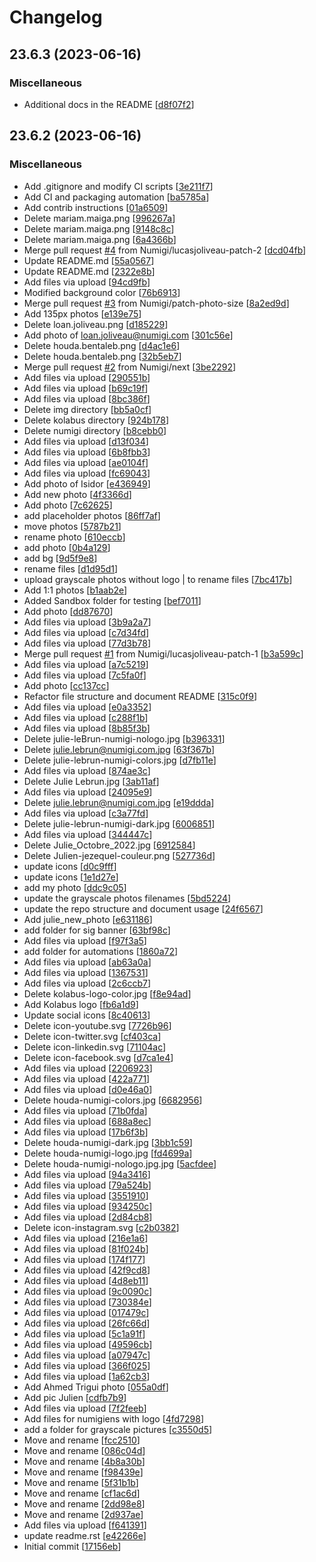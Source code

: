 # Changelog

<a name="23.6.3"></a>
## 23.6.3 (2023-06-16)

### Miscellaneous

-  Additional docs in the README [[d8f07f2](https://github.com/numigi/lucina/commit/d8f07f20e281ebd6787f07dc2877dda24aaa9234)]


<a name="23.6.2"></a>
## 23.6.2 (2023-06-16)

### Miscellaneous

-  Add .gitignore and modify CI scripts [[3e211f7](https://github.com/Numigi/lucina/commit/3e211f780019be066a5a092a7c47e4f6847c885d)]
-  Add CI and packaging automation [[ba5785a](https://github.com/Numigi/lucina/commit/ba5785a7e1694cf0cc85726c5dc5ed342aef9266)]
-  Add contrib instructions [[01a6509](https://github.com/Numigi/lucina/commit/01a65097820cdf44236913c4de93628aaec7bb64)]
-  Delete mariam.maiga.png [[996267a](https://github.com/Numigi/lucina/commit/996267a3acff124dd37a7f3da5314af94cef4038)]
-  Delete mariam.maiga.png [[9148c8c](https://github.com/Numigi/lucina/commit/9148c8c6d95efe4fa58aa1612e89feb263e70891)]
-  Delete mariam.maiga.png [[6a4366b](https://github.com/Numigi/lucina/commit/6a4366b62d3f6f54ff2e750f40f453bd19683866)]
-  Merge pull request [#4](https://github.com/Numigi/lucina/issues/4) from Numigi/lucasjoliveau-patch-2 [[dcd04fb](https://github.com/Numigi/lucina/commit/dcd04fb4db0b765f040c69eb9bdb5a98f9d9ea12)]
-  Update README.md [[55a0567](https://github.com/Numigi/lucina/commit/55a0567a54cac0d918fd3d521948fbf8a33d8094)]
-  Update README.md [[2322e8b](https://github.com/Numigi/lucina/commit/2322e8b51414c6a9e4e617d6ddfba6b242384598)]
-  Add files via upload [[94cd9fb](https://github.com/Numigi/lucina/commit/94cd9fb07e9301631aa39cfd8f009290c67b7dfd)]
-  Modified background color [[76b6913](https://github.com/Numigi/lucina/commit/76b69135b57d255c730507bde1b5e477368b20a8)]
-  Merge pull request [#3](https://github.com/Numigi/lucina/issues/3) from Numigi/patch-photo-size [[8a2ed9d](https://github.com/Numigi/lucina/commit/8a2ed9da785eced57fd848e7aefa5b8db6ffac27)]
-  Add 135px photos [[e139e75](https://github.com/Numigi/lucina/commit/e139e7505090051bccf1258818e44d402f5a4a3a)]
-  Delete loan.joliveau.png [[d185229](https://github.com/Numigi/lucina/commit/d18522997303fc74df4f7970732a399daeaf239a)]
-  Add photo of loan.joliveau@numigi.com [[301c56e](https://github.com/Numigi/lucina/commit/301c56eab34675e4200cce470de12391c8ca06a2)]
-  Delete houda.bentaleb.png [[d4ac1e6](https://github.com/Numigi/lucina/commit/d4ac1e666b7b2de441c30bd90a928965f0394405)]
-  Delete houda.bentaleb.png [[32b5eb7](https://github.com/Numigi/lucina/commit/32b5eb77ae2da6d15459d90727b8fc27f6cfa22e)]
-  Merge pull request [#2](https://github.com/Numigi/lucina/issues/2) from Numigi/next [[3be2292](https://github.com/Numigi/lucina/commit/3be2292c3ee56ef3e339192111a9cae64cccdcc5)]
-  Add files via upload [[290551b](https://github.com/Numigi/lucina/commit/290551bfd5b309ac3292589d0c2dfe7f6737dac4)]
-  Add files via upload [[b69c19f](https://github.com/Numigi/lucina/commit/b69c19fd592e7e35c1fe99717cc0e9ba56ec2161)]
-  Add files via upload [[8bc386f](https://github.com/Numigi/lucina/commit/8bc386fe7b53df497c5d03a6b7531873c1c9af89)]
-  Delete img directory [[bb5a0cf](https://github.com/Numigi/lucina/commit/bb5a0cf229fafcbcd2f7892c952630b7eff3bc85)]
-  Delete kolabus directory [[924b178](https://github.com/Numigi/lucina/commit/924b178dd797e79b2d2e6d475a7b20c8f5151586)]
-  Delete numigi directory [[b8cebb0](https://github.com/Numigi/lucina/commit/b8cebb0f5c488b3dd39807adb28f1f807800d866)]
-  Add files via upload [[d13f034](https://github.com/Numigi/lucina/commit/d13f0348106a8aab84edbdb34c6e00b834f03309)]
-  Add files via upload [[6b8fbb3](https://github.com/Numigi/lucina/commit/6b8fbb35eff9efb8940ec47c67b3202fdc4097c2)]
-  Add files via upload [[ae0104f](https://github.com/Numigi/lucina/commit/ae0104f23e872e663ec6ff4c843d0715edab9ea3)]
-  Add files via upload [[fc69043](https://github.com/Numigi/lucina/commit/fc69043e66a6efa4ae23be3bdb06b54dc37591a5)]
-  Add photo of Isidor [[e436949](https://github.com/Numigi/lucina/commit/e436949850ff630a029b088d10676431d9c366ff)]
-  Add new photo [[4f3366d](https://github.com/Numigi/lucina/commit/4f3366d940fbbe51b6803d9735f3a7b1dba4a76f)]
-  Add photo [[7c62625](https://github.com/Numigi/lucina/commit/7c626257d59c050d720dfbaf1d94781840dca99c)]
-  add placeholder photos [[86ff7af](https://github.com/Numigi/lucina/commit/86ff7af8cbd1fccf6bba82a132a3b4ee877bfe58)]
-  move photos [[5787b21](https://github.com/Numigi/lucina/commit/5787b2139056d313f044ed0765acc6d0de691830)]
-  rename photo [[610eccb](https://github.com/Numigi/lucina/commit/610eccb686ed806249e2f2e3db25f942e6fffdd4)]
-  add photo [[0b4a129](https://github.com/Numigi/lucina/commit/0b4a1295baa0787b6ad9ff1d455d4f142cd038e6)]
-  add bg [[9d5f9e8](https://github.com/Numigi/lucina/commit/9d5f9e895964c11c31c49a6f0390c4b27e9020eb)]
-  rename files [[d1d95d1](https://github.com/Numigi/lucina/commit/d1d95d1ba5bc9da003d785e4c88b7b1e9f8e013a)]
-  upload grayscale photos without logo | to rename files [[7bc417b](https://github.com/Numigi/lucina/commit/7bc417be0f54360f1f7231eea225615dd5a328be)]
-  Add 1:1 photos [[b1aab2e](https://github.com/Numigi/lucina/commit/b1aab2e5825fc50142175d08e074fd5766813917)]
-  Added Sandbox folder for testing [[bef7011](https://github.com/Numigi/lucina/commit/bef70117da3c94bd858a3574d84a7023d77e9939)]
-  Add photo [[dd87670](https://github.com/Numigi/lucina/commit/dd87670762c28b2f70b1c2d4b73ad2f6c4e84799)]
-  Add files via upload [[3b9a2a7](https://github.com/Numigi/lucina/commit/3b9a2a791e9b8cd4f6390d5bcf8426b89de0a09d)]
-  Add files via upload [[c7d34fd](https://github.com/Numigi/lucina/commit/c7d34fd405f304d8b1ec7ae566e009c693ed8a74)]
-  Add files via upload [[77d3b78](https://github.com/Numigi/lucina/commit/77d3b784d239cc5ee87fa125f1c81087a95fc08f)]
-  Merge pull request [#1](https://github.com/Numigi/lucina/issues/1) from Numigi/lucasjoliveau-patch-1 [[b3a599c](https://github.com/Numigi/lucina/commit/b3a599ce82707e2f7e7fc71170999dfad8cea3de)]
-  Add files via upload [[a7c5219](https://github.com/Numigi/lucina/commit/a7c521985241b81907c0efb5e4213773f55d9636)]
-  Add files via upload [[7c5fa0f](https://github.com/Numigi/lucina/commit/7c5fa0f044f8e1fa2607bba565a4b8022acbfe7a)]
-  Add photo [[cc137cc](https://github.com/Numigi/lucina/commit/cc137cc0c5d3e2e289c7216c4ced6f9b4bbb1853)]
-  Refactor file structure and document README [[315c0f9](https://github.com/Numigi/lucina/commit/315c0f962ba30d65af029d3fbe75e67050a41c93)]
-  Add files via upload [[e0a3352](https://github.com/Numigi/lucina/commit/e0a3352bd61a1390d13b1a8d07d5ae03b5748d17)]
-  Add files via upload [[c288f1b](https://github.com/Numigi/lucina/commit/c288f1bd9b73b463a5e70fae588ae6ddd190463b)]
-  Add files via upload [[8b85f3b](https://github.com/Numigi/lucina/commit/8b85f3bcdaa8a7bc4ef6f40b99d3ba90acf45b7e)]
-  Delete julie-leBrun-numigi-nologo.jpg [[b396331](https://github.com/Numigi/lucina/commit/b396331569d7ed11065fe9d176a9012c93766f03)]
-  Delete julie.lebrun@numigi.com.jpg [[63f367b](https://github.com/Numigi/lucina/commit/63f367b8179624f290d740385706dede51c5a232)]
-  Delete julie-lebrun-numigi-colors.jpg [[d7fb11e](https://github.com/Numigi/lucina/commit/d7fb11e406dc0a2df045b88b6402c6e4e99a01d6)]
-  Add files via upload [[874ae3c](https://github.com/Numigi/lucina/commit/874ae3c74f88c986ca89cbb86cf8a7097624150d)]
-  Delete Julie Lebrun.jpg [[3ab11af](https://github.com/Numigi/lucina/commit/3ab11af4b3d9d2193be8181cb69c9d7a11382982)]
-  Add files via upload [[24095e9](https://github.com/Numigi/lucina/commit/24095e9c4957ef78829eedb9d5ce097449be6430)]
-  Delete julie.lebrun@numigi.com.jpg [[e19ddda](https://github.com/Numigi/lucina/commit/e19ddda0cea272c3252db2dd46cf025028e3cced)]
-  Add files via upload [[c3a77fd](https://github.com/Numigi/lucina/commit/c3a77fd638ece773fb6a79b0aac3e7dc75f31564)]
-  Delete julie-lebrun-numigi-dark.jpg [[6006851](https://github.com/Numigi/lucina/commit/6006851e31fc10b7e70c2a9de304238eb95bdd03)]
-  Add files via upload [[344447c](https://github.com/Numigi/lucina/commit/344447ce5f803b0cb541fc9bb436f364649bbd1e)]
-  Delete Julie_Octobre_2022.jpg [[6912584](https://github.com/Numigi/lucina/commit/6912584ceb8ba84e3a3ae9abd76722645ac18dfc)]
-  Delete Julien-jezequel-couleur.png [[527736d](https://github.com/Numigi/lucina/commit/527736d1424cd8d2346ff9d1e40a9f08a72bda9f)]
-  update icons [[d0c9fff](https://github.com/Numigi/lucina/commit/d0c9fffb3a8029999da35d25ab827fd7077867c4)]
-  update icons [[1e1d27e](https://github.com/Numigi/lucina/commit/1e1d27ea9b4ec86294e2413ddf5c74bfc3ed4966)]
-  add my photo [[ddc9c05](https://github.com/Numigi/lucina/commit/ddc9c0581dddf936801df162004c5e922071d7ae)]
-  update the grayscale photos filenames [[5bd5224](https://github.com/Numigi/lucina/commit/5bd5224eb5d007e54d9efa9111a0157a35fa28a5)]
-  update the repo structure and document usage [[24f6567](https://github.com/Numigi/lucina/commit/24f6567d215121eba52d4f9bc91a4065f532b269)]
-  Add julie_new_photo [[e631186](https://github.com/Numigi/lucina/commit/e63118602d5c3112365257742b378a640ed134b4)]
-  add folder for sig banner [[63bf98c](https://github.com/Numigi/lucina/commit/63bf98ccfcf3f6a6a73a6175e305474e804d9b5f)]
-  Add files via upload [[f97f3a5](https://github.com/Numigi/lucina/commit/f97f3a5833d6533414c4d15ccedc5993110f6796)]
-  add folder for automations [[1860a72](https://github.com/Numigi/lucina/commit/1860a72cb7f663ba3898c78eb66974b26ec5bcd6)]
-  Add files via upload [[ab63a0a](https://github.com/Numigi/lucina/commit/ab63a0a3605d247e6b7764877f549b29846c14d0)]
-  Add files via upload [[1367531](https://github.com/Numigi/lucina/commit/136753119b7f4a26a2333c01f122441c12b90b85)]
-  Add files via upload [[2c6ccb7](https://github.com/Numigi/lucina/commit/2c6ccb719a5ef1562aa4e31e3befb00c3a1f6a28)]
-  Delete kolabus-logo-color.jpg [[f8e94ad](https://github.com/Numigi/lucina/commit/f8e94ad36855d3686e3e036c32c54a167ef9b94a)]
-  Add Kolabus logo [[fb6a1d9](https://github.com/Numigi/lucina/commit/fb6a1d9c88e1cd6ec4cac85206c33b9c75c409a2)]
-  Update social icons [[8c40613](https://github.com/Numigi/lucina/commit/8c406130feca4f4fcf5eaf68e4284d99b4d55a84)]
-  Delete icon-youtube.svg [[7726b96](https://github.com/Numigi/lucina/commit/7726b960da5f089392e9b56a86d03c70feac4f30)]
-  Delete icon-twitter.svg [[cf403ca](https://github.com/Numigi/lucina/commit/cf403ca882c245bbb491ea0c64c22c9a16be80d3)]
-  Delete icon-linkedin.svg [[71104ac](https://github.com/Numigi/lucina/commit/71104acdd5f5d0a68c10751b7e5734efe86fd3f8)]
-  Delete icon-facebook.svg [[d7ca1e4](https://github.com/Numigi/lucina/commit/d7ca1e467afda13a81099191720f7a2c944c4f08)]
-  Add files via upload [[2206923](https://github.com/Numigi/lucina/commit/2206923d22ee59828cbccebee52ba73437a26d66)]
-  Add files via upload [[422a771](https://github.com/Numigi/lucina/commit/422a771a9e5e93a589a00e01fc1734f18cfefbfe)]
-  Add files via upload [[d0e46a0](https://github.com/Numigi/lucina/commit/d0e46a0c619f376746d9ef44717e9d9206858813)]
-  Delete houda-numigi-colors.jpg [[6682956](https://github.com/Numigi/lucina/commit/6682956a9bbd51fce6ef6883ee3ecece3fc4739f)]
-  Add files via upload [[71b0fda](https://github.com/Numigi/lucina/commit/71b0fda9b2638c279179e3149e52c23a2c67ed69)]
-  Add files via upload [[688a8ec](https://github.com/Numigi/lucina/commit/688a8ec3ea1689a1c14434d585a50e363c9b863f)]
-  Add files via upload [[17b6f3b](https://github.com/Numigi/lucina/commit/17b6f3b2e3877dda0ac323d89fcf023046ff5650)]
-  Delete houda-numigi-dark.jpg [[3bb1c59](https://github.com/Numigi/lucina/commit/3bb1c59c25263623274fd77e158fe72c13ade25b)]
-  Delete houda-numigi-logo.jpg [[fd4699a](https://github.com/Numigi/lucina/commit/fd4699ae1850af8cadc80cd16a654bdaa47a374a)]
-  Delete houda-numigi-nologo.jpg.jpg [[5acfdee](https://github.com/Numigi/lucina/commit/5acfdee7f2a0248eae3d2c7e683a035a0ccbb827)]
-  Add files via upload [[94a3416](https://github.com/Numigi/lucina/commit/94a341656dd4aa094b9d8c3c59cb2ba379cc444a)]
-  Add files via upload [[79a524b](https://github.com/Numigi/lucina/commit/79a524b815353e9222923865e18e3d613f6648a6)]
-  Add files via upload [[3551910](https://github.com/Numigi/lucina/commit/35519104aa3f643911be49cbaee5445327919980)]
-  Add files via upload [[934250c](https://github.com/Numigi/lucina/commit/934250c0b7e1f314f90011a7b4bc0392b4d5cd00)]
-  Add files via upload [[2d84cb8](https://github.com/Numigi/lucina/commit/2d84cb8bd6b24cba64dfe5dd0a9401059c0284d1)]
-  Delete icon-instagram.svg [[c2b0382](https://github.com/Numigi/lucina/commit/c2b03829ccd970332b51ed755af8de26d6b831b2)]
-  Add files via upload [[216e1a6](https://github.com/Numigi/lucina/commit/216e1a6ce9e419580305e4f00bce15c6d764fecc)]
-  Add files via upload [[81f024b](https://github.com/Numigi/lucina/commit/81f024bc792f1f20df939ba27eda7f9a7107900d)]
-  Add files via upload [[174f177](https://github.com/Numigi/lucina/commit/174f177644a6f86333ee6501352c857615763bcd)]
-  Add files via upload [[42f9cd8](https://github.com/Numigi/lucina/commit/42f9cd8516a82c7afe8cb624b5cfcd0352f4c6c8)]
-  Add files via upload [[4d8eb11](https://github.com/Numigi/lucina/commit/4d8eb11d93f7c7a9e895e42d43392951ccd4c59d)]
-  Add files via upload [[9c0090c](https://github.com/Numigi/lucina/commit/9c0090c32e14a0e201bf3573f2cbfc7f74a3fb15)]
-  Add files via upload [[730384e](https://github.com/Numigi/lucina/commit/730384e4ebcce10a237f750200ba05a3c6a0e538)]
-  Add files via upload [[017479c](https://github.com/Numigi/lucina/commit/017479c07a4568c62d0c0eb4fc34b850c2da520f)]
-  Add files via upload [[26fc66d](https://github.com/Numigi/lucina/commit/26fc66d33b8c2a2d0294e7601ecfd2b97ce09b0b)]
-  Add files via upload [[5c1a91f](https://github.com/Numigi/lucina/commit/5c1a91fa22f3dde10450539a49c7ad3d809eddc3)]
-  Add files via upload [[49596cb](https://github.com/Numigi/lucina/commit/49596cbb929e44f6a8fc160cf9715e1375e0f38f)]
-  Add files via upload [[a07947c](https://github.com/Numigi/lucina/commit/a07947cce093b278cfa339d656e77770f6f07f4b)]
-  Add files via upload [[366f025](https://github.com/Numigi/lucina/commit/366f0258e9148c83a017ec3e86b4fa0c6c3800f1)]
-  Add files via upload [[1a62cb3](https://github.com/Numigi/lucina/commit/1a62cb3a9b7db9ec8bbe21cebab0ee50fcc51789)]
-  Add Ahmed Trigui photo [[055a0df](https://github.com/Numigi/lucina/commit/055a0dff918ccf4f75e11a57af58fb8d7e5cd9c7)]
-  Add pic Julien [[cdfb7b9](https://github.com/Numigi/lucina/commit/cdfb7b91ad9e7e41da5cf33985daecfaf774693a)]
-  Add files via upload [[7f2feeb](https://github.com/Numigi/lucina/commit/7f2feebbdbcc657f58915bdce6ce1d77d205b7eb)]
-  Add files for numigiens with logo [[4fd7298](https://github.com/Numigi/lucina/commit/4fd72988f31f7067d84843fac8aac663c2e68084)]
-  add a folder for grayscale pictures [[c3550d5](https://github.com/Numigi/lucina/commit/c3550d5c636ad61f8a35523e308cf0d7d343edae)]
-  Move and rename [[fcc2510](https://github.com/Numigi/lucina/commit/fcc25105df42e79e285240da6d3def9008dffb38)]
-  Move and rename [[086c04d](https://github.com/Numigi/lucina/commit/086c04dd198728cbfe159be4c8b296a0ee557c19)]
-  Move and rename [[4b8a30b](https://github.com/Numigi/lucina/commit/4b8a30b0cb0af8e89ee59240c2d5e33bd3453b7d)]
-  Move and rename [[f98439e](https://github.com/Numigi/lucina/commit/f98439ecabcfdb1a89cd0921dcec70d4320a64e1)]
-  Move and rename [[5f31b1b](https://github.com/Numigi/lucina/commit/5f31b1bb64491b46a1e383d64afa8aae21b24b66)]
-  Move and rename [[cf1ac6d](https://github.com/Numigi/lucina/commit/cf1ac6d1d32a5d9ae195f76f3377a5e1b8f71b97)]
-  Move and rename [[2dd98e8](https://github.com/Numigi/lucina/commit/2dd98e8186050b39b8a7e09ace12cc595f3f71ab)]
-  Move and rename [[2d937ae](https://github.com/Numigi/lucina/commit/2d937ae461f509c2dc7843aeda2b036da8bb11bc)]
-  Add files via upload [[f641391](https://github.com/Numigi/lucina/commit/f641391d20e266748e94884e95c473ade38973ae)]
-  update readme.rst [[e42266e](https://github.com/Numigi/lucina/commit/e42266e4be8563b53fb5a61c388cf584f0cd5d9f)]
-  Initial commit [[17156eb](https://github.com/Numigi/lucina/commit/17156eb5f47f36256356b0d246d0f846d039a983)]


